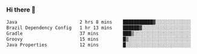 ### Hi there 👋

<!--START_SECTION:waka-->

```txt
Java                       2 hrs 8 mins    ███████████▓░░░░░░░░░░░░░   46.99 %
Brazil Dependency Config   1 hr 13 mins    ██████▓░░░░░░░░░░░░░░░░░░   26.89 %
Gradle                     37 mins         ███▒░░░░░░░░░░░░░░░░░░░░░   13.88 %
Groovy                     15 mins         █▒░░░░░░░░░░░░░░░░░░░░░░░   05.55 %
Java Properties            12 mins         █░░░░░░░░░░░░░░░░░░░░░░░░   04.46 %
```

<!--END_SECTION:waka-->

<!--
**jerry-shao/jerry-shao** is a ✨ _special_ ✨ repository because its `README.md` (this file) appears on your GitHub profile.

Here are some ideas to get you started:

- 🔭 I’m currently working on ...
- 🌱 I’m currently learning ...
- 👯 I’m looking to collaborate on ...
- 🤔 I’m looking for help with ...
- 💬 Ask me about ...
- 📫 How to reach me: ...
- 😄 Pronouns: ...
- ⚡ Fun fact: ...
-->
